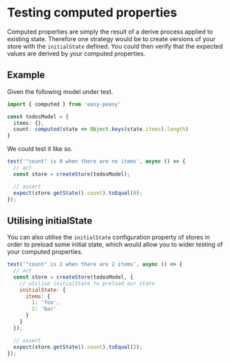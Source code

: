 # Testing computed properties

Computed properties are simply the result of a derive process applied to existing state. Therefore one strategy would be to create versions of your store with the `initialState` defined. You could then verify that the expected values are derived by your computed properties.

## Example

Given the following model under test.

```typescript
import { computed } from 'easy-peasy'

const todosModel = {
  items: {},
  count: computed(state => Object.keys(state.items).length)
}
```

We could test it like so.

```typescript
test('"count" is 0 when there are no items', async () => {
  // act
  const store = createStore(todosModel);

  // assert
  expect(store.getState().count).toEqual(0);
});
```

## Utilising initialState

You can also utilise the `initialState` configuration property of stores in order to preload some initial state, which would allow you to wider testing of your computed properties.

```javascript
test('"count" is 2 when there are 2 items', async () => {
  // act
  const store = createStore(todosModel, {
    // utilise initialState to preload our state
    initialState: {
      items: {
        1: 'foo',
        2: 'bar'
      }
    }
  });

  // assert
  expect(store.getState().count).toEqual(2);
});
```
